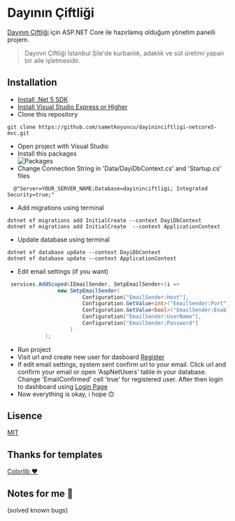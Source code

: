 # Dayının Çiftliği

[Dayının Çiftliği](dayininciftligi.com) için ASP.NET Core ile hazırlamış olduğum yönetim panelli projem.

> Dayının Çiftliği İstanbul Şile'de kurbanlık, adaklık ve süt üretimi yapan bir aile işletmesidir.

## Installation

- [Install .Net 5 SDK](https://dotnet.microsoft.com/download/dotnet/5.0)
- [Install Visual Studio Express or Higher](https://visualstudio.microsoft.com/tr/downloads/)
- Clone this repository

```shell
git clone https://github.com/sametkoyuncu/dayininciftligi-netcore5-mvc.git
```

- Open project with Visual Studio
- Install this packages\
  ![Packages](https://github.com/sametkoyuncu/dayininciftligi-netcore5-mvc/blob/master/screenshots/Packages.png?raw=true)
- Change Connection String in 'Data/DayiDbContext.cs' and 'Startup.cs' files

```shell
  @"Server=YOUR_SERVER_NAME;Database=dayininciftligi; Integrated Security=true;"
```

- Add migrations using terminal

```shell
dotnet ef migrations add InitialCreate --context DayiDbContext
dotnet ef migrations add InitialCreate  --context ApplicationContext
```

- Update database using terminal

```shell
dotnet ef database update --context DayiDbContext
dotnet ef database update --context ApplicationContext
```

- Edit email settings (if you want)

```c#
 services.AddScoped<IEmailSender, SmtpEmailSender>(i =>
                new SmtpEmailSender(
                        Configuration["EmailSender:Host"],
                        Configuration.GetValue<int>("EmailSender:Port"),
                        Configuration.GetValue<bool>("EmailSender:EnableSSL"),
                        Configuration["EmailSender:UserName"],
                        Configuration["EmailSender:Password"]
                    )
            );
```

- Run project
- Visit url and create new user for dasboard
  [Register](https://localhost:44385/register)
- If edit email settings, system sent confirm url to your email. Click url and confirm your email or open 'AspNetUsers' table in your database. Change 'EmailConfirmed' cell 'true' for registered user. After then login to dashboard using [Login Page](https://localhost:44385/Login)
- Now everything is okay, i hope 🙃

## Lisence

[MIT](https://choosealicense.com/licenses/mit/)

## Thanks for templates

[Colorlib ❤️](https://colorlib.com/)

## Notes for me 📝
(solved known bugs)
